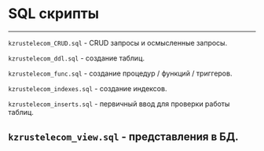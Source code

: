 # SQL скрипты

---
`kzrustelecom_CRUD.sql` - CRUD запросы и осмысленные запросы.

`kzrustelecom_ddl.sql` - создание таблиц.

`kzrustelecom_func.sql` - создание процедур / функций / триггеров.

`kzrustelecom_indexes.sql` - создание индексов.

`kzrustelecom_inserts.sql` - первичный ввод для проверки работы таблиц.

`kzrustelecom_view.sql` - представления в БД.
---
